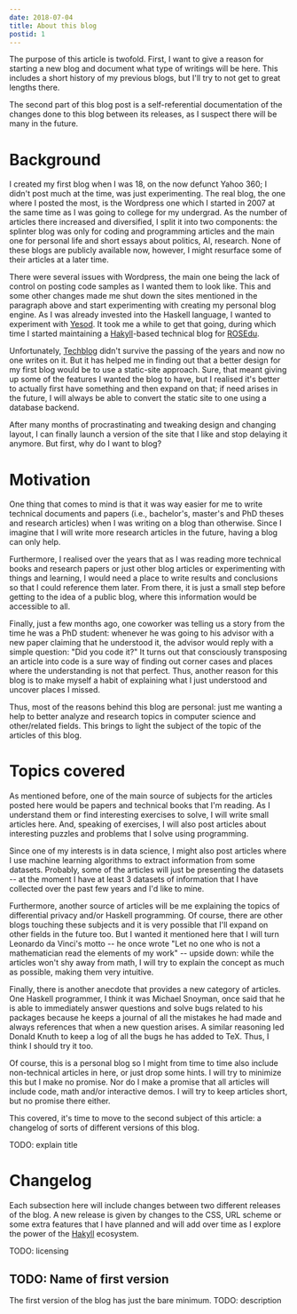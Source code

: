 ```yaml
---
date: 2018-07-04
title: About this blog
postid: 1
---
```


The purpose of this article is twofold. First, I want to give a reason for
starting a new blog and document what type of writings will be here. This
includes a short history of my previous blogs, but I'll try to not get to
great lengths there.

The second part of this blog post is a self-referential documentation of the
changes done to this blog between its releases, as I suspect there will be
many in the future.

# Background

I created my first blog when I was 18, on the now defunct Yahoo 360; I didn't
post much at the time, was just experimenting. The real blog, the one where I
posted the most, is the Wordpress one which I started in 2007 at the same time
as I was going to college for my undergrad. As the number of articles there
increased and diversified, I split it into two components: the splinter blog
was only for coding and programming articles and the main one for personal
life and short essays about politics, AI, research. None of these blogs are
publicly available now, however, I might resurface some of their articles at a
later time.

There were several issues with Wordpress, the main one being the lack of
control on posting code samples as I wanted them to look like. This and some
other changes made me shut down the sites mentioned in the paragraph above and
start experimenting with creating my personal blog engine. As I was already
invested into the Haskell language, I wanted to experiment with
[Yesod][yesod]. It took me a while to get that going, during which time I
started maintaining a [Hakyll][hakyll]-based technical blog for
[ROSEdu][rosedu].

Unfortunately, [Techblog][techblog] didn't survive the passing of the years
and now no one writes on it. But it has helped me in finding out that a better
design for my first blog would be to use a static-site approach. Sure, that
meant giving up some of the features I wanted the blog to have, but I realised
it's better to actually first have something and then expand on that; if need
arises in the future, I will always be able to convert the static site to one
using a database backend.

After many months of procrastinating and tweaking design and changing layout,
I can finally launch a version of the site that I like and stop delaying it
anymore. But first, why do I want to blog?

# Motivation

One thing that comes to mind is that it was way easier for me to write
technical documents and papers (i.e., bachelor's, master's and PhD theses and
research articles) when I was writing on a blog than otherwise. Since I
imagine that I will write more research articles in the future, having a blog
can only help.

Furthermore, I realised over the years that as I was reading more technical
books and research papers or just other blog articles or experimenting with
things and learning, I would need a place to write results and conclusions so
that I could reference them later. From there, it is just a small step before
getting to the idea of a public blog, where this information would be
accessible to all.

Finally, just a few months ago, one coworker was telling us a story from the
time he was a PhD student: whenever he was going to his advisor with a new
paper claiming that he understood it, the advisor would reply with a simple
question: "Did you code it?" It turns out that consciously transposing an
article into code is a sure way of finding out corner cases and places where
the understanding is not that perfect. Thus, another reason for this blog is
to make myself a habit of explaining what I just understood and uncover places
I missed.

Thus, most of the reasons behind this blog are personal: just me wanting a
help to better analyze and research topics in computer science and
other/related fields. This brings to light the subject of the topic of the
articles of this blog.

# Topics covered

As mentioned before, one of the main source of subjects for the articles
posted here would be papers and technical books that I'm reading. As I
understand them or find interesting exercises to solve, I will write small
articles here. And, speaking of exercises, I will also post articles about
interesting puzzles and problems that I solve using programming.

Since one of my interests is in data science, I might also post articles where
I use machine learning algorithms to extract information from some datasets.
Probably, some of the articles will just be presenting the datasets -- at the
moment I have at least 3 datasets of information that I have collected over
the past few years and I'd like to mine.

Furthermore, another source of articles will be me explaining the topics of
differential privacy and/or Haskell programming. Of course, there are other
blogs touching these subjects and it is very possible that I'll expand on
other fields in the future too. But I wanted it mentioned here that I will
turn Leonardo da Vinci's motto -- he once wrote "Let no one who is not a
mathematician read the elements of my work" -- upside down: while the articles
won't shy away from math, I will try to explain the concept as much as
possible, making them very intuitive.

Finally, there is another anecdote that provides a new category of articles.
One Haskell programmer, I think it was Michael Snoyman, once said that he is
able to immediately answer questions and solve bugs related to his packages
because he keeps a journal of all the mistakes he had made and always
references that when a new question arises. A similar reasoning led Donald
Knuth to keep a log of all the bugs he has added to TeX. Thus, I think I
should try it too.

Of course, this is a personal blog so I might from time to time also include
non-technical articles in here, or just drop some hints. I will try to
minimize this but I make no promise. Nor do I make a promise that all articles
will include code, math and/or interactive demos. I will try to keep articles
short, but no promise there either.

This covered, it's time to move to the second subject of this article: a
changelog of sorts of different versions of this blog.

TODO: explain title

# Changelog

Each subsection here will include changes between two different releases of
the blog. A new release is given by changes to the CSS, URL scheme or some
extra features that I have planned and will add over time as I explore the
power of the [Hakyll][hakyll] ecosystem.

TODO: licensing

## TODO: Name of first version

The first version of the blog has just the bare minimum. TODO: description

[yesod]: https://www.yesodweb.com/ "Yesod"
[hakyll]: https://jaspervdj.be/hakyll/
[rosedu]: http://www.rosedu.org/
[techblog]: http://techblog.rosedu.org/
